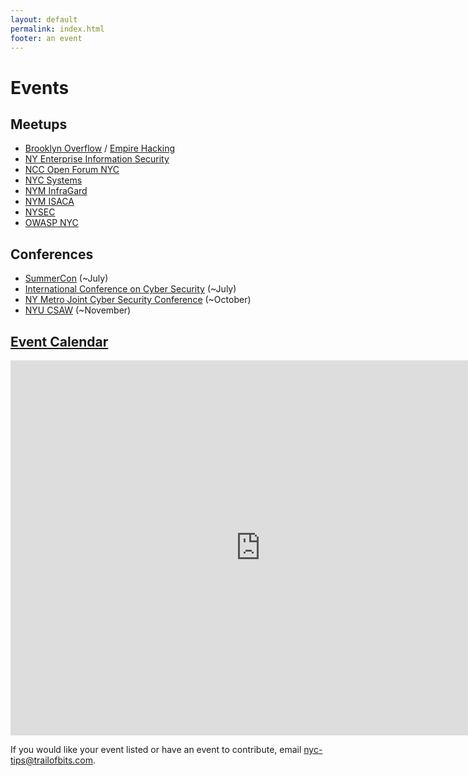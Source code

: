 ```yaml
---
layout: default
permalink: index.html
footer: an event
---
```


# Events

## Meetups

* [Brooklyn Overflow](https://www.empirehacking.nyc/bkoverflow/) / [Empire Hacking](https://www.empirehacking.nyc)
* [NY Enterprise Information Security](https://www.meetup.com/NY-Enterprise-Information-Security-Meetup/)
* [NCC Open Forum NYC](https://www.meetup.com/NCCOpenForumNYC/)
* [NYC Systems](https://nycsystems.xyz/)
* [NYM InfraGard](https://www.nym-infragard.us/)
* [NYM ISACA](https://engage.isaca.org/newyorkmetropolitanchapter/home)
* [NYSEC](https://twitter.com/nysecsec)
* [OWASP NYC](https://www.meetup.com/OWASP-New-York-City-Chapter/)

## Conferences

* [SummerCon](http://summercon.org/) (~July)
* [International Conference on Cyber Security](http://iccs.fordham.edu/) (~July)
* [NY Metro Joint Cyber Security Conference](http://nymjcsc.org/) (~October)
* [NYU CSAW](https://csaw.engineering.nyu.edu/) (~November)

## [Event Calendar](https://calendar.google.com/calendar/embed?src=trailofbits.com_u4ugmlhgr0nf58s1ji8fteed2k%40group.calendar.google.com&ctz=America/New_York)

<iframe src="https://calendar.google.com/calendar/embed?src=trailofbits.com_u4ugmlhgr0nf58s1ji8fteed2k%40group.calendar.google.com&ctz=America/New_York" style="border: 0" width="800" height="600" frameborder="0" scrolling="no"></iframe>

If you would like your event listed or have an event to contribute, email <a href="mailto:nyc-tips@trailofbits.com">nyc-tips@trailofbits.com</a>.
